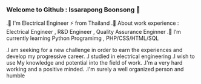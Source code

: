 ### Welcome to Github : Issarapong Boonsong  👋

 .💬 I'm Electrical Engineer ⚡ from Thailand 
 .🔭 About work experience : Electrical Engineer , R&D Engineer , Quality Assurance Enginner
 .🌱 I’m currently learning Python Programimg , PHP/CSS/HTML/SQL 
 
.I am seeking for a new challenge in order to earn the experiences and develop my progressive career. 
.I studied in electrical engineering 
.I wish to use My knowledge and potential into the field of work. 
.I'm a very hard working and a positive minded.
.I'm surely a well organized person and humble


 
<!--
**IssarapongB/IssarapongB** is a ✨ _special_ ✨ repository because its `README.md` (this file) appears on your GitHub profile.

Here are some ideas to get you started:

- 🔭 I’m currently working on ...
- 🌱 I’m currently learning ...
- 👯 I’m looking to collaborate on ...
- 🤔 I’m looking for help with ...
- 💬 Ask me about ...
- 📫 How to reach me: ...
- 😄 Pronouns: ...
- ⚡ Fun fact: ...
-->
